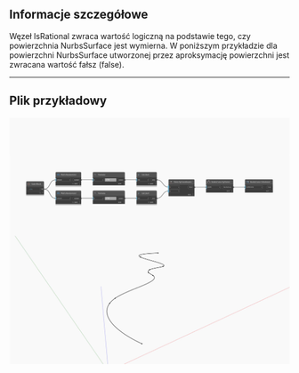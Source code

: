 ## Informacje szczegółowe
Węzeł IsRational zwraca wartość logiczną na podstawie tego, czy powierzchnia NurbsSurface jest wymierna. W poniższym przykładzie dla powierzchni NurbsSurface utworzonej przez aproksymację powierzchni jest zwracana wartość fałsz (false).
___
## Plik przykładowy

![IsRational](./Autodesk.DesignScript.Geometry.NurbsCurve.IsRational_img.jpg)

